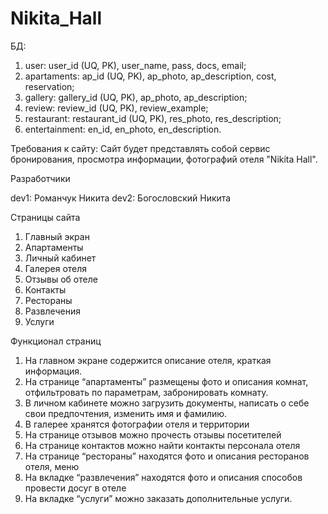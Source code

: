 # Nikita_Hall
БД: 
1) user:
	user_id (UQ, PK), user_name, pass, docs, email;
2) apartaments:
	ap_id (UQ, PK), ap_photo, ap_description, cost, reservation;
3) gallery:
	gallery_id (UQ, PK), ap_photo, ap_description;
4) review:
	review_id (UQ, PK), review_example;
5) restaurant: 
	restaurant_id (UQ, PK), res_photo, res_description;
6) entertainment:
	en_id, en_photo, en_description. 
	
	
Требования к сайту:
Сайт будет представлять собой сервис бронирования, просмотра информации, фотографий отеля "Nikita Hall". 

Разработчики

dev1: Романчук Никита
dev2: Богословский Никита

Страницы сайта 

1) Главный экран
2) Апартаменты
3) Личный кабинет
4) Галерея отеля
5) Отзывы об отеле
6) Контакты
7) Рестораны
8) Развлечения
9) Услуги

Функционал страниц

1) На главном экране содержится описание отеля, краткая информация.
2) На странице “апартаменты” размещены фото и описания комнат, отфильтровать по параметрам, забронировать комнату.
3) В личном кабинете можно  загрузить документы, написать о себе свои предпочтения, изменить имя и фамилию.
4) В галерее хранятся фотографии отеля и территории 
5) На странице отзывов можно прочесть отзывы посетителей 
6) На странице контактов можно найти контакты персонала отеля
7) На странице “рестораны” находятся фото и описания ресторанов отеля, меню
8) На вкладке “развлечения” находятся фото и описания способов провести досуг в отеле 
9) На вкладке “услуги” можно заказать дополнительные услуги.



